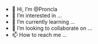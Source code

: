 - 👋 Hi, I’m @Proncla
- 👀 I’m interested in ...
- 🌱 I’m currently learning ...
- 💞️ I’m looking to collaborate on ...
- 📫 How to reach me ...

<!---
Proncla/Proncla is a ✨ special ✨ repository because its `README.md` (this file) appears on your GitHub profile.
You can click the Preview link to take a look at your changes.
--->
